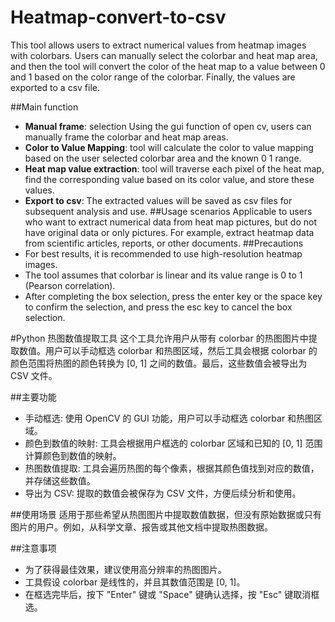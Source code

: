 # Heatmap-convert-to-csv
This tool allows users to extract numerical values ​​from heatmap images with colorbars. Users can manually select the colorbar and heat map area, and then the tool will convert the color of the heat map to a value between 0 and 1 based on the color range of the colorbar. Finally, the values ​​are exported to a csv file.

##Main function
* **Manual frame**: selection Using the gui function of open cv, users can manually frame the colorbar and heat map areas.
* **Color to Value Mapping**: tool will calculate the color to value mapping based on the user selected colorbar area and the known 0 1 range.
* **Heat map value extraction**: tool will traverse each pixel of the heat map, find the corresponding value based on its color value, and store these values.
* **Export to csv**: The extracted values ​​will be saved as csv files for subsequent analysis and use.
##Usage scenarios
Applicable to users who want to extract numerical data from heat map pictures, but do not have original data or only pictures. For example, extract heatmap data from scientific articles, reports, or other documents.
##Precautions
* For best results, it is recommended to use high-resolution heatmap images. 
* The tool assumes that colorbar is linear and its value range is 0 to 1 (Pearson correlation). 
* After completing the box selection, press the enter key or the space key to confirm the selection, and press the esc key to cancel the box selection.

#Python 热图数值提取工具
这个工具允许用户从带有 colorbar 的热图图片中提取数值。用户可以手动框选 colorbar 和热图区域，然后工具会根据 colorbar 的颜色范围将热图的颜色转换为 [0, 1] 之间的数值。最后，这些数值会被导出为 CSV 文件。

##主要功能
* 手动框选: 使用 OpenCV 的 GUI 功能，用户可以手动框选 colorbar 和热图区域。
* 颜色到数值的映射: 工具会根据用户框选的 colorbar 区域和已知的 [0, 1] 范围计算颜色到数值的映射。
* 热图数值提取: 工具会遍历热图的每个像素，根据其颜色值找到对应的数值，并存储这些数值。
* 导出为 CSV: 提取的数值会被保存为 CSV 文件，方便后续分析和使用。

##使用场景
适用于那些希望从热图图片中提取数值数据，但没有原始数据或只有图片的用户。例如，从科学文章、报告或其他文档中提取热图数据。

##注意事项
* 为了获得最佳效果，建议使用高分辨率的热图图片。
* 工具假设 colorbar 是线性的，并且其数值范围是 [0, 1]。
* 在框选完毕后，按下 "Enter" 键或 "Space" 键确认选择，按 "Esc" 键取消框选。
